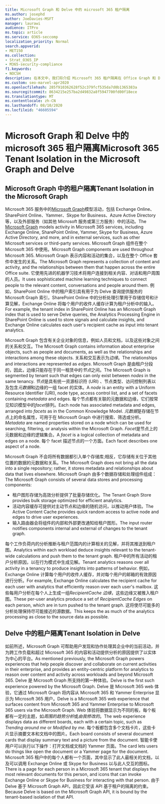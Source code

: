 ```yaml
---
title: Microsoft Graph 和 Delve 中的 microsoft 365 租户隔离
ms.author: josephd
author: JoeDavies-MSFT
manager: laurawi
audience: ITPro
ms.topic: article
ms.service: O365-seccomp
localization_priority: Normal
search.appverid:
- MET150
ms.collection:
- Strat_O365_IP
- M365-security-compliance
f1.keywords:
- NOCSH
description: 在本文中，我们将介绍 Microsoft 365 租户隔离在 Office Graph 和 Delve 中的工作原理的说明。
ms.custom: seo-marvel-apr2020
ms.openlocfilehash: 285f910362628f52c379fcf535da7d0b1365383a
ms.sourcegitcommit: 8634215e257ba2d49832a8f5947700fd00f18ece
ms.translationtype: MT
ms.contentlocale: zh-CN
ms.lasthandoff: 08/10/2020
ms.locfileid: "46605594"
---
```

# <a name="microsoft-365-tenant-isolation-in-the-microsoft-graph-and-delve"></a><span data-ttu-id="d1b16-103">Microsoft Graph 和 Delve 中的 microsoft 365 租户隔离</span><span class="sxs-lookup"><span data-stu-id="d1b16-103">Microsoft 365 Tenant Isolation in the Microsoft Graph and Delve</span></span>

## <a name="tenant-isolation-in-the-microsoft-graph"></a><span data-ttu-id="d1b16-104">Microsoft Graph 中的租户隔离</span><span class="sxs-lookup"><span data-stu-id="d1b16-104">Tenant Isolation in the Microsoft Graph</span></span>

<span data-ttu-id="d1b16-105">Microsoft 365 服务中的[Microsoft Graph](https://developer.microsoft.com/graph)模型活动，包括 Exchange Online、SharePoint Online、Yammer、Skype for Business、Azure Active Directory 等，以及外部服务（如其他 Microsoft 服务或第三方服务）中的活动。</span><span class="sxs-lookup"><span data-stu-id="d1b16-105">The [Microsoft Graph](https://developer.microsoft.com/graph) models activity in Microsoft 365 services, including Exchange Online, SharePoint Online, Yammer, Skype for Business, Azure Active Directory, and more, and in external services, such as other Microsoft services or third-party services.</span></span> <span data-ttu-id="d1b16-106">Microsoft Graph 组件在整个 Microsoft 365 中使用。</span><span class="sxs-lookup"><span data-stu-id="d1b16-106">Microsoft Graph components are used throughout Microsoft 365.</span></span> <span data-ttu-id="d1b16-107">Microsoft Graph 表示内容和活动的集合，以及在整个 Office 套件中发生的关系。</span><span class="sxs-lookup"><span data-stu-id="d1b16-107">The Microsoft Graph represents a collection of content and activity, and the relationships between them that happen across the entire Office suite.</span></span> <span data-ttu-id="d1b16-108">它使用先进的机器学习技术将用户连接到相关内容、对话和用户周围的人员。</span><span class="sxs-lookup"><span data-stu-id="d1b16-108">It uses sophisticated machine learning techniques to connect people to the relevant content, conversations and people around them.</span></span> <span data-ttu-id="d1b16-109">例如，SharePoint Online 中的租户索引具有用于为 Delve 查询提供服务的 Microsoft Graph 索引，SharePoint Online 中的分析处理引擎用于存储信号和计算见解，Exchange Online 将每个用户的收件人缓存计算为租户分析中的输入。</span><span class="sxs-lookup"><span data-stu-id="d1b16-109">For example, the tenant index in SharePoint Online has an Microsoft Graph index that is used to serve Delve queries, the Analytics Processing Engine in SharePoint Online is used to store signals and calculate insights, and Exchange Online calculates each user's recipient cache as input into tenant analytics.</span></span>

<span data-ttu-id="d1b16-110">Microsoft Graph 包含有关企业对象的信息，例如人员和文档，以及这些对象之间的关系和交互。</span><span class="sxs-lookup"><span data-stu-id="d1b16-110">The Microsoft Graph contains information about enterprise objects, such as people and documents, as well as the relationships and interactions among these objects.</span></span> <span data-ttu-id="d1b16-111">关系和交互表示为*边缘*。</span><span class="sxs-lookup"><span data-stu-id="d1b16-111">The relationships and interactions are represented as *edges*.</span></span> <span data-ttu-id="d1b16-112">Microsoft Graph 是由租户分段的，因此，边缘只能存在于同一租赁中的*节点*之间。</span><span class="sxs-lookup"><span data-stu-id="d1b16-112">The Microsoft Graph is segmented by tenant such that edges can only exist between *nodes* in the same tenancy.</span></span> <span data-ttu-id="d1b16-113">*节点*是具有统一资源标识符 (URI) 、节点类型、访问控制列表以及包含*元数据*和边缘的一组 facet 的实体。</span><span class="sxs-lookup"><span data-stu-id="d1b16-113">A *node* is an entity with a Uniform Resource Identifier (URI), node type, access control list, and a set of facets containing *metadata* and edges.</span></span> <span data-ttu-id="d1b16-114">每个节点都有关联的元数据和边缘，它们按常见知识模型中的*facet*排列。</span><span class="sxs-lookup"><span data-stu-id="d1b16-114">Each node has associated metadata and edges, arranged into *facets* as in the Common Knowledge Model.</span></span> <span data-ttu-id="d1b16-115">*元数据*是存储在节点上的命名属性，可用于在 Microsoft Graph 中进行搜索、筛选或分析。</span><span class="sxs-lookup"><span data-stu-id="d1b16-115">*Metadata* are named properties stored on a node which can be used for searching, filtering, or analysis within the Microsoft Graph.</span></span> <span data-ttu-id="d1b16-116">*Facet*是节点上的元数据和边缘的逻辑集合。</span><span class="sxs-lookup"><span data-stu-id="d1b16-116">A *facet* is a logical collection of metadata and edges on a node.</span></span> <span data-ttu-id="d1b16-117">每个 facet 描述节点的一个方面。</span><span class="sxs-lookup"><span data-stu-id="d1b16-117">Each facet describes one aspect of a node.</span></span> 

<span data-ttu-id="d1b16-118">Microsoft Graph 不会将所有数据都引入单个存储库;相反，它存储有关位于其他位置的数据的元数据和关系。</span><span class="sxs-lookup"><span data-stu-id="d1b16-118">The Microsoft Graph does not bring all the data into a single repository; rather, it stores metadata and relationships about data that lives elsewhere.</span></span> <span data-ttu-id="d1b16-119">Microsoft Graph 由多个数据存储和处理组件组成：</span><span class="sxs-lookup"><span data-stu-id="d1b16-119">The Microsoft Graph consists of several data stores and processing components:</span></span>

- <span data-ttu-id="d1b16-120">租户图形存储为高效分析提供了批量存储优化。</span><span class="sxs-lookup"><span data-stu-id="d1b16-120">The Tenant Graph Store provides bulk storage optimized for efficient analytics.</span></span>
- <span data-ttu-id="d1b16-121">活动内容缓存可提供对主动节点和边缘的随机访问，以推动用户体验。</span><span class="sxs-lookup"><span data-stu-id="d1b16-121">The Active Content Cache provides quick random access to active node and edges to drive user experiences.</span></span>
- <span data-ttu-id="d1b16-122">输入路由器会将组件的内部和外部更改通知给租户图形。</span><span class="sxs-lookup"><span data-stu-id="d1b16-122">The input router notifies components internal and external of changes to the tenant graph.</span></span>

<span data-ttu-id="d1b16-123">每个工作负荷内的分析推断与租户范围内的计算相关的见解，并将其推送到租户图。</span><span class="sxs-lookup"><span data-stu-id="d1b16-123">Analytics within each workload deduce insights relevant to the tenant-wide calculations and push them to the tenant graph.</span></span> <span data-ttu-id="d1b16-124">租户中的所有活动的租户分析原因，以在行为模式中生成见解。</span><span class="sxs-lookup"><span data-stu-id="d1b16-124">Tenant analytics reasons over all activity in a tenancy to produce insights into patterns of behavior.</span></span> <span data-ttu-id="d1b16-125">例如，Exchange Online 计算每个用户的收件人缓存，并对每个用户的邮箱的有效原因进行分析。</span><span class="sxs-lookup"><span data-stu-id="d1b16-125">For example, Exchange Online calculates the recipient cache for each user with analytics that efficiently reason over each user's mailbox.</span></span> <span data-ttu-id="d1b16-126">这些每用户分析在每个人上生成一组*RecipientCache 边缘*，这些边缘又被推入租户图。</span><span class="sxs-lookup"><span data-stu-id="d1b16-126">These per-user analytics produce a set of *RecipientCache Edges* on each person, which are in turn pushed to the tenant graph.</span></span> <span data-ttu-id="d1b16-127">这将使尽可能多的分析处理保持尽可能接近的源数据。</span><span class="sxs-lookup"><span data-stu-id="d1b16-127">This keeps the as much of the analytics processing as close to the source data as possible.</span></span>

## <a name="tenant-isolation-in-delve"></a><span data-ttu-id="d1b16-128">Delve 中的租户隔离</span><span class="sxs-lookup"><span data-stu-id="d1b16-128">Tenant Isolation in Delve</span></span>

<span data-ttu-id="d1b16-129">如前所述，Microsoft Graph 可帮助用户发现和协作处理其企业中的当前活动，并为跨工作负载和超过 Microsoft 365 的内容和活动提供分析的原因提供了以实体为中心的平台。</span><span class="sxs-lookup"><span data-stu-id="d1b16-129">As mentioned previously, the Microsoft Graph powers experiences that help people discover and collaborate on current activities in their enterprise, and provides an entity-centric platform for analytics to reason over content and activity across workloads and beyond Microsoft 365.</span></span> <span data-ttu-id="d1b16-130">Delve 是 Microsoft Graph 所支持的第一种体验。</span><span class="sxs-lookup"><span data-stu-id="d1b16-130">Delve is the first such experience powered by the Microsoft Graph.</span></span>
<span data-ttu-id="d1b16-131">Delve 是 Microsoft 365 web 体验，它通过 Microsoft Graph 将内容从 Microsoft 365 和 Yammer Enterprise 显示为 Microsoft 365 用户。</span><span class="sxs-lookup"><span data-stu-id="d1b16-131">Delve is a Microsoft 365 web experience that surfaces content from Microsoft 365 and Yammer Enterprise to Microsoft 365 users via the Microsoft Graph.</span></span> <span data-ttu-id="d1b16-132">Web 体验将数据显示为不同的板，每个板都有一定的主题，如*周围的趋势分析*或*由我修改的*。</span><span class="sxs-lookup"><span data-stu-id="d1b16-132">The web experience displays data as different boards, each with a certain topic, such as *Trending around me* or *Modified by me*.</span></span> <span data-ttu-id="d1b16-133">每个板都包含多个文档卡片，这些卡片显示摘要文本和文档中的图片。</span><span class="sxs-lookup"><span data-stu-id="d1b16-133">Each board consists of several document cards that display summary text and a picture from the document.</span></span> <span data-ttu-id="d1b16-134">智能卡使用户可以执行以下操作：打开文档或文档的 Yammer 页面。</span><span class="sxs-lookup"><span data-stu-id="d1b16-134">The card lets users do things like open the document or a Yammer page for the document.</span></span> <span data-ttu-id="d1b16-135">Microsoft 365 租户中的每个人都有一个页面，其中显示了此人最相关的文档，以及可以调用 Exchange Online 或 Skype for Business 以与此人交互的图标。</span><span class="sxs-lookup"><span data-stu-id="d1b16-135">There is a page for each person in a Microsoft 365 tenant that displays the most relevant documents for this person, and icons that can invoke Exchange Online or Skype for Business for interacting with that person.</span></span> <span data-ttu-id="d1b16-136">由于 Delve 基于 Microsoft Graph API，因此它受该 API 基于租户的隔离的约束。</span><span class="sxs-lookup"><span data-stu-id="d1b16-136">Because Delve is based on the Microsoft Graph API, it is bound by the tenant-based isolation of that API.</span></span>